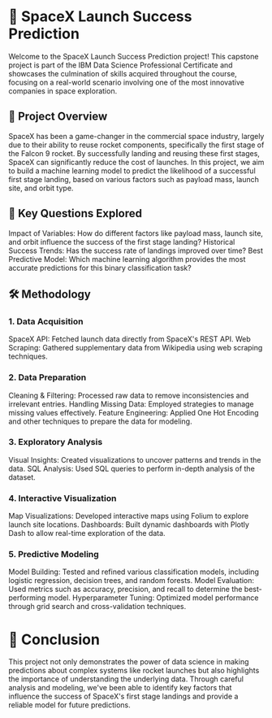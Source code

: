 # 🚀 SpaceX Launch Success Prediction
Welcome to the SpaceX Launch Success Prediction project! This capstone project is part of the IBM Data Science Professional Certificate and showcases the culmination of skills acquired throughout the course, focusing on a real-world scenario involving one of the most innovative companies in space exploration.

## 🌌 Project Overview
SpaceX has been a game-changer in the commercial space industry, largely due to their ability to reuse rocket components, specifically the first stage of the Falcon 9 rocket. By successfully landing and reusing these first stages, SpaceX can significantly reduce the cost of launches. In this project, we aim to build a machine learning model to predict the likelihood of a successful first stage landing, based on various factors such as payload mass, launch site, and orbit type.

## 🧐 Key Questions Explored
Impact of Variables: How do different factors like payload mass, launch site, and orbit influence the success of the first stage landing?
Historical Success Trends: Has the success rate of landings improved over time?
Best Predictive Model: Which machine learning algorithm provides the most accurate predictions for this binary classification task?
## 🛠 Methodology
### 1. Data Acquisition
SpaceX API: Fetched launch data directly from SpaceX's REST API.
Web Scraping: Gathered supplementary data from Wikipedia using web scraping techniques.
### 2. Data Preparation
Cleaning & Filtering: Processed raw data to remove inconsistencies and irrelevant entries.
Handling Missing Data: Employed strategies to manage missing values effectively.
Feature Engineering: Applied One Hot Encoding and other techniques to prepare the data for modeling.
### 3. Exploratory Analysis
Visual Insights: Created visualizations to uncover patterns and trends in the data.
SQL Analysis: Used SQL queries to perform in-depth analysis of the dataset.
### 4. Interactive Visualization
Map Visualizations: Developed interactive maps using Folium to explore launch site locations.
Dashboards: Built dynamic dashboards with Plotly Dash to allow real-time exploration of the data.
### 5. Predictive Modeling
Model Building: Tested and refined various classification models, including logistic regression, decision trees, and random forests.
Model Evaluation: Used metrics such as accuracy, precision, and recall to determine the best-performing model.
Hyperparameter Tuning: Optimized model performance through grid search and cross-validation techniques.
# 🚀 Conclusion
This project not only demonstrates the power of data science in making predictions about complex systems like rocket launches but also highlights the importance of understanding the underlying data. Through careful analysis and modeling, we've been able to identify key factors that influence the success of SpaceX's first stage landings and provide a reliable model for future predictions.

